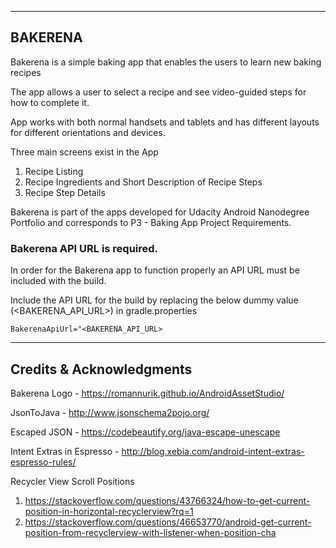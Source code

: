 -------------------------------------------------------------------
BAKERENA
-------------------------------------------------------------------
Bakerena is a simple baking app that enables the users to learn new baking recipes

The app allows a user to select a recipe and see video-guided steps for how to complete it.

App works with both normal handsets and tablets and has different layouts for different orientations and devices.

Three main screens exist in the App
1. Recipe Listing
2. Recipe Ingredients and Short Description of Recipe Steps
3. Recipe Step Details

Bakerena is part of the apps developed for Udacity Android Nanodegree Portfolio and corresponds to P3 - Baking App Project Requirements.

### Bakerena API URL is required.

In order for the Bakerena app to function properly an API URL must be included with the build.

Include the API URL for the build by replacing the below dummy value (<BAKERENA_API_URL>) in gradle.properties

`BakerenaApiUrl="<BAKERENA_API_URL>`

--------------------------------------------------------------------
Credits & Acknowledgments
--------------------------------------------------------------------
Bakerena Logo -  https://romannurik.github.io/AndroidAssetStudio/

JsonToJava - http://www.jsonschema2pojo.org/

Escaped JSON - https://codebeautify.org/java-escape-unescape

Intent Extras in Espresso - http://blog.xebia.com/android-intent-extras-espresso-rules/

Recycler View Scroll Positions
1. https://stackoverflow.com/questions/43766324/how-to-get-current-position-in-horizontal-recyclerview?rq=1
2. https://stackoverflow.com/questions/46653770/android-get-current-position-from-recyclerview-with-listener-when-position-cha
